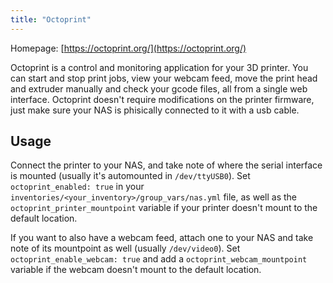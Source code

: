 ```yaml
---
title: "Octoprint"
---
```

Homepage: [https://octoprint.org/](https://octoprint.org/)

Octoprint is a control and monitoring application for your 3D printer. You can start and stop print jobs, view your webcam feed, move the print head and extruder manually and check your gcode files, all from a single web interface. Octoprint doesn't require modifications on the printer firmware, just make sure your NAS is phisically connected to it with a usb cable.

## Usage

Connect the printer to your NAS, and take note of where the serial interface is mounted (usually it's automounted in `/dev/ttyUSB0`). Set `octoprint_enabled: true` in your `inventories/<your_inventory>/group_vars/nas.yml` file, as well as the `octoprint_printer_mountpoint` variable if your printer doesn't mount to the default location.

If you want to also have a webcam feed, attach one to your NAS and take note of its mountpoint as well (usually `/dev/video0`). Set `octoprint_enable_webcam: true` and add a `octoprint_webcam_mountpoint` variable if the webcam doesn't mount to the default location.
